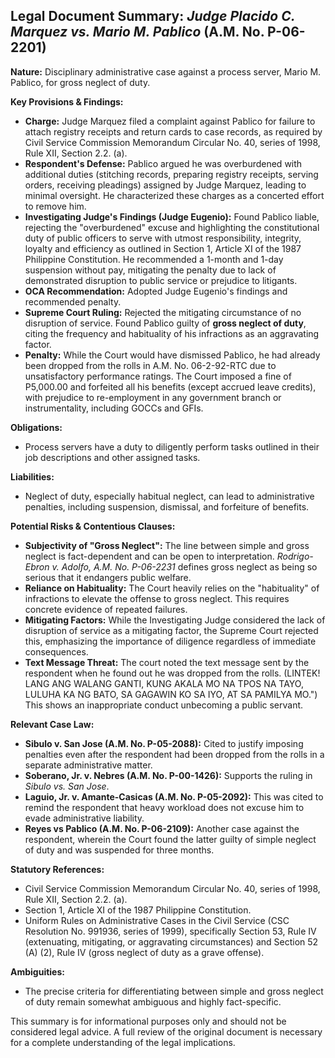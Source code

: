 ## Legal Document Summary: *Judge Placido C. Marquez vs. Mario M. Pablico* (A.M. No. P-06-2201)

**Nature:** Disciplinary administrative case against a process server, Mario M. Pablico, for gross neglect of duty.

**Key Provisions & Findings:**

*   **Charge:** Judge Marquez filed a complaint against Pablico for failure to attach registry receipts and return cards to case records, as required by Civil Service Commission Memorandum Circular No. 40, series of 1998, Rule XII, Section 2.2. (a).
*   **Respondent's Defense:** Pablico argued he was overburdened with additional duties (stitching records, preparing registry receipts, serving orders, receiving pleadings) assigned by Judge Marquez, leading to minimal oversight. He characterized these charges as a concerted effort to remove him.
*   **Investigating Judge's Findings (Judge Eugenio):** Found Pablico liable, rejecting the "overburdened" excuse and highlighting the constitutional duty of public officers to serve with utmost responsibility, integrity, loyalty and efficiency as outlined in Section 1, Article XI of the 1987 Philippine Constitution. He recommended a 1-month and 1-day suspension without pay, mitigating the penalty due to lack of demonstrated disruption to public service or prejudice to litigants.
*   **OCA Recommendation:** Adopted Judge Eugenio's findings and recommended penalty.
*   **Supreme Court Ruling:** Rejected the mitigating circumstance of no disruption of service. Found Pablico guilty of **gross neglect of duty**, citing the frequency and habituality of his infractions as an aggravating factor.
*   **Penalty:** While the Court would have dismissed Pablico, he had already been dropped from the rolls in A.M. No. 06-2-92-RTC due to unsatisfactory performance ratings. The Court imposed a fine of P5,000.00 and forfeited all his benefits (except accrued leave credits), with prejudice to re-employment in any government branch or instrumentality, including GOCCs and GFIs.

**Obligations:**

*   Process servers have a duty to diligently perform tasks outlined in their job descriptions and other assigned tasks.

**Liabilities:**

*   Neglect of duty, especially habitual neglect, can lead to administrative penalties, including suspension, dismissal, and forfeiture of benefits.

**Potential Risks & Contentious Clauses:**

*   **Subjectivity of "Gross Neglect":** The line between simple and gross neglect is fact-dependent and can be open to interpretation. *Rodrigo-Ebron v. Adolfo, A.M. No. P-06-2231* defines gross neglect as being so serious that it endangers public welfare.
*   **Reliance on Habituality:** The Court heavily relies on the "habituality" of infractions to elevate the offense to gross neglect. This requires concrete evidence of repeated failures.
*   **Mitigating Factors:** While the Investigating Judge considered the lack of disruption of service as a mitigating factor, the Supreme Court rejected this, emphasizing the importance of diligence regardless of immediate consequences.
*   **Text Message Threat:** The court noted the text message sent by the respondent when he found out he was dropped from the rolls. (LINTEK! LANG ANG WALANG GANTI, KUNG AKALA MO NA TPOS NA TAYO, LULUHA KA NG BATO, SA GAGAWIN KO SA IYO, AT SA PAMILYA MO.") This shows an inappropriate conduct unbecoming a public servant.

**Relevant Case Law:**

*   **Sibulo v. San Jose (A.M. No. P-05-2088):** Cited to justify imposing penalties even after the respondent had been dropped from the rolls in a separate administrative matter.
*   **Soberano, Jr. v. Nebres (A.M. No. P-00-1426):** Supports the ruling in *Sibulo vs. San Jose*.
*   **Laguio, Jr. v. Amante-Casicas (A.M. No. P-05-2092):** This was cited to remind the respondent that heavy workload does not excuse him to evade administrative liability.
*   **Reyes vs Pablico (A.M. No. P-06-2109):** Another case against the respondent, wherein the Court found the latter guilty of simple neglect of duty and was suspended for three months.

**Statutory References:**

*   Civil Service Commission Memorandum Circular No. 40, series of 1998, Rule XII, Section 2.2. (a).
*   Section 1, Article XI of the 1987 Philippine Constitution.
*   Uniform Rules on Administrative Cases in the Civil Service (CSC Resolution No. 991936, series of 1999), specifically Section 53, Rule IV (extenuating, mitigating, or aggravating circumstances) and Section 52 (A) (2), Rule IV (gross neglect of duty as a grave offense).

**Ambiguities:**

*   The precise criteria for differentiating between simple and gross neglect of duty remain somewhat ambiguous and highly fact-specific.

This summary is for informational purposes only and should not be considered legal advice. A full review of the original document is necessary for a complete understanding of the legal implications.
